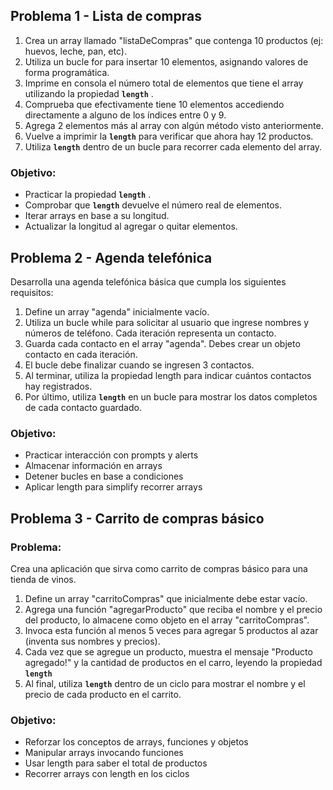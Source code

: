 ## Problema 1 - Lista de compras

1. Crea un array llamado "listaDeCompras" que contenga 10 productos (ej: huevos, leche, pan, etc).
2. Utiliza un bucle for para insertar 10 elementos, asignando valores de forma programática.
3. Imprime en consola el número total de elementos que tiene el array utilizando la propiedad **`length`** .
4. Comprueba que efectivamente tiene 10 elementos accediendo directamente a alguno de los índices entre 0 y 9.
5. Agrega 2 elementos más al array con algún método visto anteriormente.
6. Vuelve a imprimir la **`length`**  para verificar que ahora hay 12 productos.
7. Utiliza **`length`**  dentro de un bucle para recorrer cada elemento del array.

### Objetivo:

* Practicar la propiedad **`length`** .
* Comprobar que **`length`**  devuelve el número real de elementos.
* Iterar arrays en base a su longitud.
* Actualizar la longitud al agregar o quitar elementos.


## Problema 2 - Agenda telefónica

Desarrolla una agenda telefónica básica que cumpla los siguientes requisitos:

1. Define un array "agenda" inicialmente vacío.
2. Utiliza un bucle while para solicitar al usuario que ingrese nombres y números de teléfono. Cada iteración representa un contacto.
3. Guarda cada contacto en el array "agenda". Debes crear un objeto contacto en cada iteración.
4. El bucle debe finalizar cuando se ingresen 3 contactos.
5. Al terminar, utiliza la propiedad length para indicar cuántos contactos hay registrados.
6. Por último, utiliza **`length`** en un bucle para mostrar los datos completos de cada contacto guardado.

### Objetivo:

* Practicar interacción con prompts y alerts
* Almacenar información en arrays
* Detener bucles en base a condiciones
* Aplicar length para simplify recorrer arrays


## Problema 3 - Carrito de compras básico

### Problema:
Crea una aplicación que sirva como carrito de compras básico para una tienda de vinos.

1. Define un array "carritoCompras" que inicialmente debe estar vacío.
2. Agrega una función "agregarProducto" que reciba el nombre y el precio del producto, lo almacene como objeto en el array "carritoCompras".
3. Invoca esta función al menos 5 veces para agregar 5 productos al azar (inventa sus nombres y precios).
4. Cada vez que se agregue un producto, muestra el mensaje "Producto agregado!" y la cantidad de productos en el carro, leyendo la propiedad **`length`**
5. Al final, utiliza **`length`** dentro de un ciclo para mostrar el nombre y el precio de cada producto en el carrito.

### Objetivo:

* Reforzar los conceptos de arrays, funciones y objetos
* Manipular arrays invocando funciones
* Usar length para saber el total de productos
* Recorrer arrays con length en los ciclos